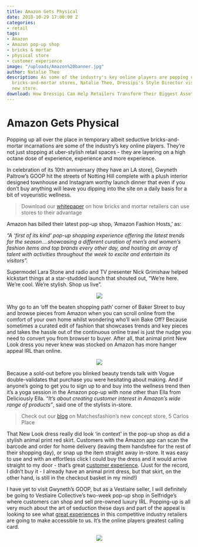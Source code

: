 ```yaml
---
title: Amazon Gets Physical
date: 2018-10-29 17:00:00 Z
categories:
- retail
tags:
- Amazon
- Amazon pop-up shop
- bricks & mortar
- physical store
- customer experience
image: "/uploads/Amazon%20banner.jpg"
author: Natalie Theo
description: As some of the industry's key online players are popping up as temporary
  bricks-and-mortar stores, Natalie Theo, Dressipi's Style Director visited Amazon's
  new store.
download: How Dressipi Can Help Retailers Transform Their Biggest Asset
---
```




# Amazon Gets Physical

Popping up all over the place in temporary albeit seductive bricks-and-mortar incarnations are some of the industry’s key online players. They’re not just stopping at uber-stylish retail spaces - they are layering on a high octane dose of experience, experience and more experience.

In celebration of its 10th anniversary (they have an LA store), Gwyneth Paltrow’s GOOP hit the streets of Notting Hill complete with a plush interior designed townhouse and Instagram worthy launch dinner that even if you don’t buy anything will leave you dipping into the site on a daily basis for a bit of voyeuristic wellness.  

> Download our [whitepaper](https://dressipi.com/downloads/how-dressipi-can-help-retailers-transform-their-biggest-asset-whitepaper/) on how bricks and mortar retailers can use stores to their advantage

Amazon has billed their latest pop-up shop, ‘Amazon Fashion Hosts,’ as:

*“A ‘first of its kind’ pop-up shopping experience offering the latest trends for the season….showcasing a different curation of men’s and women’s fashion items and top brands every other day, and hosting an array of talent with activities throughout the week to excite and entertain its visitors”.*

Supermodel Lara Stone and radio and TV presenter Nick Grimshaw helped kickstart things at a star-studded launch that shouted out, “We’re here. We’re cool. We’re stylish. Shop us live”.

<p style="text-align:center"><img style="margin-left: 0px" src ="/uploads/Amazon%20Lara.jpg"/></p>

Why go to an ‘off the beaten shopping path’ corner of Baker Street to buy and browse pieces from Amazon when you can scroll online from the comfort of your own home whilst wondering who’ll win Bake Off? Because sometimes a curated edit of fashion that showcases trends and key pieces and takes the hassle out of the continuous online trawl is just the nudge you need to convert you from browser to buyer. After all, that animal print New Look dress you never knew was stocked on Amazon has more hanger appeal IRL than online. 

<p style="text-align:center"><img style="margin-left: 0px" src ="/uploads/Amazon%20New%20Look.PNG"/></p>

Because a sold-out before you blinked beauty trends talk with Vogue double-validates that purchase you were hesitating about making. And if anyone’s going to get you to sign up to and buy into the wellness trend then it’s a yoga session in the Amazon pop-up with none other than Ella from Deliciously Ella. *“It’s about creating customer interest in Amazon’s wide range of products”*, said one of the stylists in-store.

> Check out our [blog](https://dressipi.com/blog/matchesfashion-expanding-from-ecommerce-to-bricks-and-mortar/) on Matchesfashion’s new concept store, 5 Carlos Place

That New Look dress really did look ‘in context’ in the pop-up shop as did a stylish animal print red skirt. Customers with the Amazon app can scan the barcode and order for home delivery (leaving them handsfree for the rest of their shopping day), or snap up the item straight away in-store.  It was easy to use and with an effortless click I could buy the dress and it would arrive straight to my door - that’s great [customer experience](https://www.youtube.com/watch?v=_y_njgfUdbg). (Just for the record, I didn’t buy it - I already have an animal print dress, but that skirt, on the other hand, is still in the checkout basket in my mind!)

I have yet to visit Gwyneth’s GOOP, but as a Vestiaire seller, I will definitely be going to Vestiaire Collective’s two-week pop-up shop in Selfridge’s where customers can shop and sell pre-owned luxury IRL.  Popping-up is all very much about the art of seduction these days and part of the appeal is looking to see what [great experiences](https://dressipi.com/solutions/customer-experience/) in this competitive industry retailers are going to make accessible to us. It’s the online players greatest calling card.

<p style="text-align:center"><img style="margin-left: 0px" src ="/uploads/Amazon%20End.jpg"/></p>